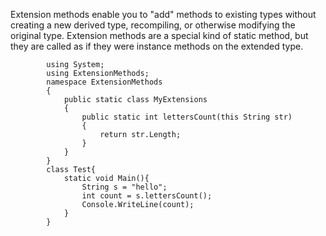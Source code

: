 Extension methods enable you to "add" methods to existing types without creating a new derived type, recompiling, or 
otherwise modifying the original type. 
Extension methods are a special kind of static method, but they are called as if they were instance methods on the extended type.



            using System;
            using ExtensionMethods;
            namespace ExtensionMethods
            {
                public static class MyExtensions
                {
                    public static int lettersCount(this String str)
                    {
                        return str.Length;
                    }
                }   
            }
            class Test{
                static void Main(){
                    String s = "hello";
                    int count = s.lettersCount();
                    Console.WriteLine(count);
                }
            }
